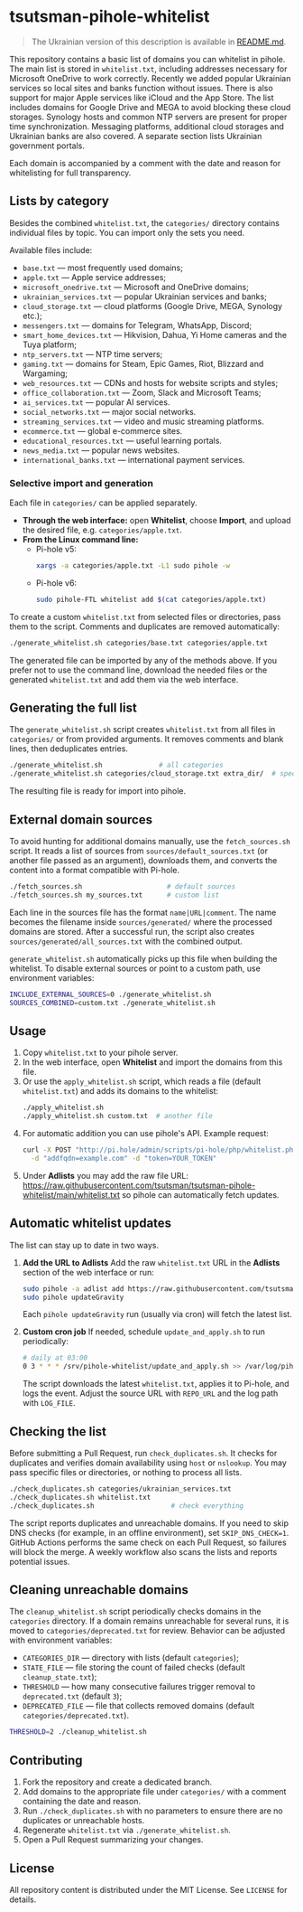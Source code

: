 # tsutsman-pihole-whitelist

> The Ukrainian version of this description is available in [README.md](README.md).

This repository contains a basic list of domains you can whitelist in pihole.
The main list is stored in `whitelist.txt`, including addresses necessary for Microsoft OneDrive to work correctly.
Recently we added popular Ukrainian services so local sites and banks function without issues.
There is also support for major Apple services like iCloud and the App Store.
The list includes domains for Google Drive and MEGA to avoid blocking these cloud storages.
Synology hosts and common NTP servers are present for proper time synchronization.
Messaging platforms, additional cloud storages and Ukrainian banks are also covered.
A separate section lists Ukrainian government portals.

Each domain is accompanied by a comment with the date and reason for whitelisting for full transparency.

## Lists by category

Besides the combined `whitelist.txt`, the `categories/` directory contains individual files by topic.
You can import only the sets you need.

Available files include:

- `base.txt` — most frequently used domains;
- `apple.txt` — Apple service addresses;
- `microsoft_onedrive.txt` — Microsoft and OneDrive domains;
- `ukrainian_services.txt` — popular Ukrainian services and banks;
- `cloud_storage.txt` — cloud platforms (Google Drive, MEGA, Synology etc.);
- `messengers.txt` — domains for Telegram, WhatsApp, Discord;
- `smart_home_devices.txt` — Hikvision, Dahua, Yi Home cameras and the Tuya platform;
- `ntp_servers.txt` — NTP time servers;
- `gaming.txt` — domains for Steam, Epic Games, Riot, Blizzard and Wargaming;
- `web_resources.txt` — CDNs and hosts for website scripts and styles;
- `office_collaboration.txt` — Zoom, Slack and Microsoft Teams;
- `ai_services.txt` — popular AI services.
- `social_networks.txt` — major social networks.
- `streaming_services.txt` — video and music streaming platforms.
- `ecommerce.txt` — global e-commerce sites.
- `educational_resources.txt` — useful learning portals.
- `news_media.txt` — popular news websites.
- `international_banks.txt` — international payment services.

### Selective import and generation

Each file in `categories/` can be applied separately.

- **Through the web interface:** open **Whitelist**, choose **Import**, and upload the desired file, e.g. `categories/apple.txt`.
- **From the Linux command line:**
  - Pi-hole v5:
    ```bash
    xargs -a categories/apple.txt -L1 sudo pihole -w
    ```
  - Pi-hole v6:
    ```bash
    sudo pihole-FTL whitelist add $(cat categories/apple.txt)
    ```

To create a custom `whitelist.txt` from selected files or directories, pass them to the script. Comments and duplicates are removed automatically:

```bash
./generate_whitelist.sh categories/base.txt categories/apple.txt
```

The generated file can be imported by any of the methods above. If you prefer not to use the command line, download the needed files or the generated `whitelist.txt` and add them via the web interface.

## Generating the full list

The `generate_whitelist.sh` script creates `whitelist.txt` from all files in `categories/` or from provided arguments. It removes comments and blank lines, then deduplicates entries.

```bash
./generate_whitelist.sh              # all categories
./generate_whitelist.sh categories/cloud_storage.txt extra_dir/  # specific files or folders
```

The resulting file is ready for import into pihole.

## External domain sources

To avoid hunting for additional domains manually, use the
`fetch_sources.sh` script. It reads a list of sources from
`sources/default_sources.txt` (or another file passed as an
argument), downloads them, and converts the content into a format
compatible with Pi-hole.

```bash
./fetch_sources.sh                     # default sources
./fetch_sources.sh my_sources.txt      # custom list
```

Each line in the sources file has the format `name|URL|comment`.
The name becomes the filename inside `sources/generated/` where the
processed domains are stored. After a successful run, the script
also creates `sources/generated/all_sources.txt` with the combined
output.

`generate_whitelist.sh` automatically picks up this file when
building the whitelist. To disable external sources or point to a
custom path, use environment variables:

```bash
INCLUDE_EXTERNAL_SOURCES=0 ./generate_whitelist.sh
SOURCES_COMBINED=custom.txt ./generate_whitelist.sh
```

## Usage

1. Copy `whitelist.txt` to your pihole server.
2. In the web interface, open **Whitelist** and import the domains from this file.
3. Or use the `apply_whitelist.sh` script, which reads a file (default `whitelist.txt`) and adds its domains to the whitelist:
   ```bash
   ./apply_whitelist.sh
   ./apply_whitelist.sh custom.txt  # another file
   ```
4. For automatic addition you can use pihole's API.
   Example request:
   ```bash
   curl -X POST "http://pi.hole/admin/scripts/pi-hole/php/whitelist.php" \
     -d "addfqdn=example.com" -d "token=YOUR_TOKEN"
   ```
5. Under **Adlists** you may add the raw file URL:
   https://raw.githubusercontent.com/tsutsman/tsutsman-pihole-whitelist/main/whitelist.txt
   so pihole can automatically fetch updates.

## Automatic whitelist updates

The list can stay up to date in two ways.

1. **Add the URL to Adlists**
   Add the raw `whitelist.txt` URL in the **Adlists** section of the web interface or run:
   ```bash
   sudo pihole -a adlist add https://raw.githubusercontent.com/tsutsman/tsutsman-pihole-whitelist/main/whitelist.txt "tsutsman whitelist"
   sudo pihole updateGravity
   ```
   Each `pihole updateGravity` run (usually via cron) will fetch the latest list.

2. **Custom cron job**
   If needed, schedule `update_and_apply.sh` to run periodically:
   ```bash
   # daily at 03:00
   0 3 * * * /srv/pihole-whitelist/update_and_apply.sh >> /var/log/pihole-whitelist.log 2>&1
   ```
   The script downloads the latest `whitelist.txt`, applies it to Pi-hole, and logs the event. Adjust the source URL with `REPO_URL` and the log path with `LOG_FILE`.

## Checking the list

Before submitting a Pull Request, run `check_duplicates.sh`.
It checks for duplicates and verifies domain availability using `host` or `nslookup`.
You may pass specific files or directories, or nothing to process all lists.

```bash
./check_duplicates.sh categories/ukrainian_services.txt
./check_duplicates.sh whitelist.txt
./check_duplicates.sh                   # check everything
```

The script reports duplicates and unreachable domains. If you need to skip DNS checks (for example, in an offline environment), set `SKIP_DNS_CHECK=1`.
GitHub Actions performs the same check on each Pull Request, so failures will block the merge.
A weekly workflow also scans the lists and reports potential issues.

## Cleaning unreachable domains

The `cleanup_whitelist.sh` script periodically checks domains in the `categories` directory.
If a domain remains unreachable for several runs, it is moved to `categories/deprecated.txt` for review.
Behavior can be adjusted with environment variables:

- `CATEGORIES_DIR` — directory with lists (default `categories`);
- `STATE_FILE` — file storing the count of failed checks (default `cleanup_state.txt`);
- `THRESHOLD` — how many consecutive failures trigger removal to `deprecated.txt` (default `3`);
- `DEPRECATED_FILE` — file that collects removed domains (default `categories/deprecated.txt`).

```bash
THRESHOLD=2 ./cleanup_whitelist.sh
```

## Contributing

1. Fork the repository and create a dedicated branch.
2. Add domains to the appropriate file under `categories/` with a comment containing the date and reason.
3. Run `./check_duplicates.sh` with no parameters to ensure there are no duplicates or unreachable hosts.
4. Regenerate `whitelist.txt` via `./generate_whitelist.sh`.
5. Open a Pull Request summarizing your changes.

## License

All repository content is distributed under the MIT License. See `LICENSE` for details.
